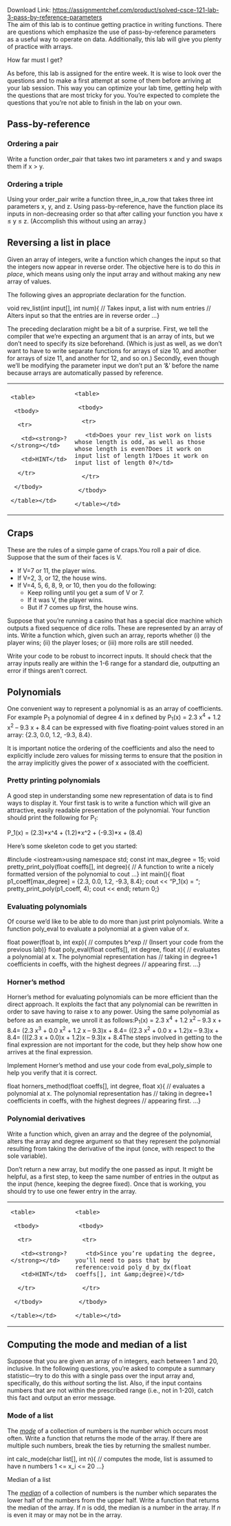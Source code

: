 Download Link: https://assignmentchef.com/product/solved-csce-121-lab-3-pass-by-reference-parameters
<br>
The aim of this lab is to continue getting practice in writing functions. There are questions which emphasize the use of pass-by-reference parameters as a useful way to operate on data. Additionally, this lab will give you plenty of practice with arrays.

How far must I get?

As before, this lab is assigned for the entire week. It is wise to look over the questions and to make a first attempt at some of them before arriving at your lab session. This way you can optimize your lab time, getting help with the questions that are most tricky for you. You’re expected to complete the questions that you’re not able to finish in the lab on your own.

<h2>Pass-by-reference</h2>

<h3>Ordering a pair</h3>

Write a function order_pair that takes two int parameters x and y and swaps them if x &gt; y.

<h3>Ordering a triple</h3>

Using your order_pair write a function three_in_a_row that takes three int parameters x, y, and z. Using pass-by-reference, have the function place its inputs in non-decreasing order so that after calling your function you have x ≤ y ≤ z. (Accomplish this without using an array.)

<h2>Reversing a list in place</h2>

Given an array of integers, write a function which changes the input so that the integers now appear in reverse order. The objective here is to do this <em>in place</em>, which means using only the input array and without making any new array of values.

The following gives an appropriate declaration for the function.

void rev_list(int input[], int num){ // Takes input, a list with num entries  // Alters input so that the entries are in reverse order    …}

The preceding declaration might be a bit of a surprise. First, we tell the compiler that we’re expecting an argument that is an array of ints, but we don’t need to specify its size beforehand. (Which is just as well, as we don’t want to have to write separate functions for arrays of size 10, and another for arrays of size 11, and another for 12, and so on.) Secondly, even though we’ll be modifying the parameter input we don’t put an ‘&amp;’ before the name because arrays are automatically passed by reference.

<table>

 <tbody>

  <tr>

   <td>

    <table>

     <tbody>

      <tr>

       <td><strong>?</strong></td>

       <td>HINT</td>

      </tr>

     </tbody>

    </table></td>

   <td>

    <table>

     <tbody>

      <tr>

       <td>Does your rev_list work on lists whose length is odd, as well as those whose length is even?Does it work on input list of length 1?Does it work on input list of length 0?</td>

      </tr>

     </tbody>

    </table></td>

  </tr>

 </tbody>

</table>

<h2>Craps</h2>

These are the rules of a simple game of craps.You roll a pair of dice. Suppose that the sum of their faces is V.

<ul>

 <li>If V=7 or 11, the player wins.</li>

 <li>If V=2, 3, or 12, the house wins.</li>

 <li>If V=4, 5, 6, 8, 9, or 10, then you do the following:

  <ul>

   <li>Keep rolling until you get a sum of V or 7.</li>

   <li>If it was V, the player wins.</li>

   <li>But if 7 comes up first, the house wins.</li>

  </ul></li>

</ul>

Suppose that you’re running a casino that has a special dice machine which outputs a fixed sequence of dice rolls. These are represented by an array of ints. Write a function which, given such an array, reports whether (i) the player wins; (ii) the player loses; or (iii) more rolls are still needed.

Write your code to be robust to incorrect inputs. It should check that the array inputs really are within the 1-6 range for a standard die, outputting an error if things aren’t correct.

<h2>Polynomials</h2>

One convenient way to represent a polynomial is as an array of coefficients. For example P<sub>1</sub> a polynomial of degree 4 in x defined by P<sub>1</sub>(x) = 2.3 x<sup>4</sup> + 1.2 x<sup>2</sup> – 9.3 x + 8.4 can be expressed with five floating-point values stored in an array: {2.3, 0.0, 1.2, -9.3, 8.4}.

It is important notice the ordering of the coefficients and also the need to explicitly include zero values for missing terms to ensure that the position in the array implicitly gives the power of x associated with the coefficient.

<h3>Pretty printing polynomials</h3>

A good step in understanding some new representation of data is to find ways to display it. Your first task is to write a function which will give an attractive, easily readable presentation of the polynomial. Your function should print the following for P<sub>1</sub>:

P_1(x) = (2.3)*x^4 + (1.2)*x^2 + (-9.3)*x + (8.4)

Here’s some skeleton code to get you started:

#include &lt;iostream&gt;using namespace std; const int max_degree = 15; void pretty_print_poly(float coeffs[], int degree){ // A function to write a nicely formatted version of the polynomial to cout    …} int main(){    float p1_coeff[max_degree] = {2.3, 0.0, 1.2, -9.3, 8.4};     cout &lt;&lt; “P_1(x) = “;    pretty_print_poly(p1_coeff, 4);    cout &lt;&lt; endl;     return 0;}

<h3>Evaluating polynomials</h3>

Of course we’d like to be able to do more than just print polynomials. Write a function poly_eval to evaluate a polynomial at a given value of x.

float power(float b, int exp){ // computes b^exp  // (Insert your code from the previous lab)} float poly_eval(float coeffs[], int degree, float x){ // evaluates a polynomial at x. The polynomial representation has  // taking in degree+1 coefficients in coeffs, with the highest degrees  // appearing first.    …}

<h3>Horner’s method</h3>

Horner’s method for evaluating polynomials can be more efficient than the direct approach. It exploits the fact that any polynomial can be rewritten in order to save having to raise x to any power. Using the same polynomial as before as an example, we unroll it as follows:P<sub>1</sub>(x) = 2.3 x<sup>4</sup> + 1.2 x<sup>2</sup> – 9.3 x + 8.4= (2.3 x<sup>3</sup> + 0.0 x<sup>2</sup> + 1.2 x – 9.3)x + 8.4= ((2.3 x<sup>2</sup> + 0.0 x + 1.2)x – 9.3)x + 8.4= (((2.3 x + 0.0)x + 1.2)x – 9.3)x + 8.4The steps involved in getting to the final expression are not important for the code, but they help show how one arrives at the final expression.

Implement Horner’s method and use your code from eval_poly_simple to help you verify that it is correct.

float horners_method(float coeffs[], int degree, float x){ // evaluates a polynomial at x. The polynomial representation has  // taking in degree+1 coefficients in coeffs, with the highest degrees  // appearing first.    …}

<h3>Polynomial derivatives</h3>

Write a function which, given an array and the degree of the polynomial, alters the array and degree argument so that they represent the polynomial resulting from taking the derivative of the input (once, with respect to the sole variable).

Don’t return a new array, but modify the one passed as input. It might be helpful, as a first step, to keep the same number of entries in the output as the input (hence, keeping the degree fixed). Once that is working, you should try to use one fewer entry in the array.

<table>

 <tbody>

  <tr>

   <td>

    <table>

     <tbody>

      <tr>

       <td><strong>?</strong></td>

       <td>HINT</td>

      </tr>

     </tbody>

    </table></td>

   <td>

    <table>

     <tbody>

      <tr>

       <td>Since you’re updating the degree, you’ll need to pass that by reference:void poly_d_by_dx(float coeffs[], int &amp;degree)</td>

      </tr>

     </tbody>

    </table></td>

  </tr>

 </tbody>

</table>

<h2>Computing the mode and median of a list</h2>

Suppose that you are given an array of n integers, each between 1 and 20, inclusive. In the following questions, you’re asked to compute a summary statistic—try to do this with a single pass over the input array and, specifically, do this <em>without</em> sorting the list. Also, if the input contains numbers that are not within the prescribed range (i.e., not in 1-20), catch this fact and output an error message.

<h3>Mode of a list</h3>

The <a href="https://en.wikipedia.org/wiki/Mode_(statistics)"><em>mode</em></a> of a collection of numbers is the number which occurs most often. Write a function that returns the mode of the array. If there are multiple such numbers, break the ties by returning the smallest number.

int calc_mode(char list[], int n){ // computes the mode, list is assumed to have n numbers 1 &lt;= x_i &lt;= 20    …}

Median of a list

The <a href="https://en.wikipedia.org/wiki/Median"><em>median</em></a> of a collection of numbers is the number which separates the lower half of the numbers from the upper half. Write a function that returns the median of the array. If <em>n</em> is odd, the median is a number in the array. If <em>n</em> is even it may or may not be in the array.